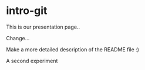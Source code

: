 # intro-git

This is our presentation page..

Change...


Make a more detailed description of the README file :)

A second experiment